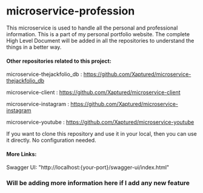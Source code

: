 # microservice-profession

This microservice is used to handle all the personal and professional information.
This is a part of my personal portfolio website.
The complete High Level Document will be added in all the repositories to understand the things in a better way.

#### Other repositories related to this project:

microservice-thejackfolio_db : https://github.com/Xaptured/microservice-thejackfolio_db

microservice-client : https://github.com/Xaptured/microservice-client

microservice-instagram : https://github.com/Xaptured/microservice-instagram

microservice-youtube : https://github.com/Xaptured/microservice-youtube

If you want to clone this repository and use it in your local, then you can use it directly. No configuration needed.


#### More Links:
Swagger UI: "http://localhost:{your-port}/swagger-ui/index.html"

### Will be adding more information here if I add any new feature 